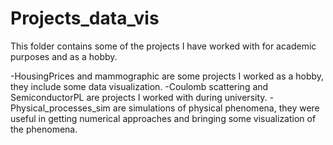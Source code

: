 # Projects_data_vis
This folder contains some of the projects I have worked with for academic purposes and as a hobby.

-HousingPrices and mammographic are some projects I worked as a hobby, they include some data visualization.
-Coulomb scattering and SemiconductorPL are projects I worked with during university.
-Physical_processes_sim are simulations of physical phenomena, they were useful in getting numerical approaches and 
bringing some visualization of the phenomena.
